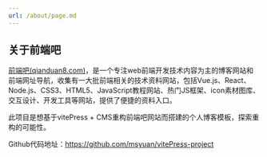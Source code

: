 ```yaml
---
url: /about/page.md
---
```

## 关于前端吧

[前端吧(qianduan8.com)](http://qianduan8.com/)，是一个专注web前端开发技术内容为主的博客网站和前端网址导航，收集有一大批前端相关的技术资料网站，包括Vue.js、React、Node.js、CSS3、HTML5、JavaScript教程网站、热门JS框架、icon素材图库、交互设计、开发工具等网站，提供了便捷的资料入口。

此项目是想基于vitePress + CMS重构前端吧网站而搭建的个人博客模板，探索重构的可能性。

Github代码地址：<https://github.com/msyuan/vitePress-project>

